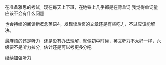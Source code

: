 在准备雅思的考试，现在每天上下班，在地铁上几乎都是在背单词
我觉得单词量应该不会有什么问题

也会持续的阅读新概念英语4，发现读后面的文章还是有些吃力，不过应该能解决。

最麻烦的还是听力，还是没有办法理解，就像初中时候，英文听力不太好一样，六级要不是听力拉分，估计还是可以考更多分吧

继续加强听力
